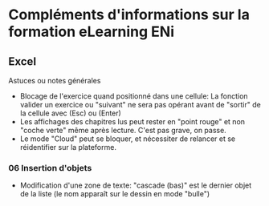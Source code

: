 # Compléments d'informations sur la formation eLearning ENi
## Excel
Astuces ou notes générales
* Blocage de l'exercice quand positionné dans une cellule: La fonction valider un exercice ou "suivant" ne sera pas opérant avant de "sortir" de la cellule avec (Esc) ou (Enter)
* Les affichages des chapitres lus peut rester en "point rouge" et non "coche verte" même après lecture. C'est pas grave, on passe.
* Le mode "Cloud" peut se bloquer, et nécessiter de relancer et se réidentifier sur la plateforme.

### 06 Insertion d'objets
* Modification d'une zone de texte: "cascade (bas)" est le dernier objet de la liste (le nom apparaît sur le dessin en mode "bulle")
